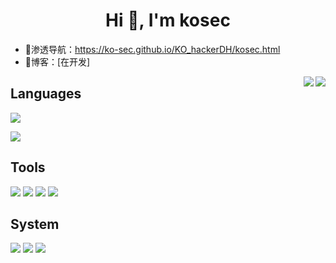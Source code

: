 <h1 align="center">Hi 👋, I'm kosec</h1>

- 📝渗透导航：https://ko-sec.github.io/KO_hackerDH/kosec.html
- 📄博客：[在开发]

<img align="right" src="https://github-readme-stats.vercel.app/api?username=ko-sec&hide_border=true&show_icons=true&theme=chartreuse-dark&count_private=true"/>
<img align="right" src="https://github-readme-stats.vercel.app/api/top-langs/?username=ko-sec&hide_border=true&theme=chartreuse-dark&layout=compact"/>

## Languages
<img  src="https://img.shields.io/badge/go-%2300ADD8.svg?style=for-the-badge&logo=go&logoColor=white"/></p>
<img  src="https://img.shields.io/badge/python-3670A0?style=for-the-badge&logo=python&logoColor=ffdd54"/></p>

## Tools
![](https://img.shields.io/badge/GoLand-0f0f0f?&style=for-the-badge&logo=goland&logoColor=white)
![](https://img.shields.io/badge/pycharm-143?style=for-the-badge&logo=pycharm&logoColor=white&color=black&labelColor=black)
![](https://img.shields.io/badge/IntelliJIDEA-000000.svg?style=for-the-badge&logo=intellij-idea&logoColor=white)
![](https://img.shields.io/badge/docker-%230db7ed.svg?style=for-the-badge&logo=docker&color=black&logoColor=white)

## System
![](https://img.shields.io/badge/Kali-268BEE?style=for-the-badge&logo=kalilinux&color=blue&logoColor=white)
![](https://img.shields.io/badge/Linux-FCC624?style=for-the-badge&logo=linux&color=blue&logoColor=white)
![](https://img.shields.io/badge/Windows-0078D6?style=for-the-badge&logo=windows&color=blue&logoColor=white)
